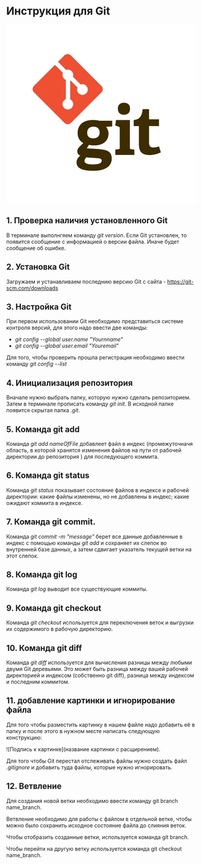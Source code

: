 # Инструкция для Git
![Логотип Git](gitLogo.jpg)
## 1. Проверка наличия установленного Git

В терминале выполнгяем команду *git version*.
Если Git установлен, то появится сообщение с информацией о версии файла.
Иначе будет сообщение об ошибке.

## 2. Установка Git

Загружаем и устанавливаем последнию версию Git с сайта - <https://git-scm.com/downloads>

## 3. Настройка Git

При первом использовании Git необходимо представиться системе контроля версий, для этого надо ввести две команды:

- *git config --global user.name "Yournname"*
- *git config --global user.email "Youremail"*

Для того, чтобы проверить прошла регистрация необходимо ввести команду *git config --list*

## 4. Инициализация репозитория 
Вначале нужно выбрать папку, которую нужно сделать репозиторием. Затем в терминале прописать команду *git init*. 
В исходной папке появится скрытая папка *.git*.

## 5. Команда git add 
Команда *git add nameOfFile* добавлеет файл в индекс (промежуточначя область, в которой хранятся изменения файлов на пути от рабочей директории до репозитория ) для последующего коммита. 

## 6. Команда git status

Команда *git status* показывает состояние файлов в индексе и рабочей директории: какие файлы изменены, но не добавлены в индекс; какие ожидают коммита в индексе.

## 7. Команда git commit.
Команда *git commit -m "message"* берет все данные добавленные в индекс с помощью команды *git add* и сохраняет их слепок во внутренней базе данных, а затем сдвигает указатель текущей ветки на этот слепок.

## 8. Команда git log 
 
Команда *git log* выводит все существующие коммиты.
## 9. Команда git checkout
Команда *git checkout* используется для переключения веток и выгрузки их содержимого в рабочую директорию.
## 10. Команда git diff
Команда *git diff* используется для вычисления разницы между любыми двумя Git деревьями. Это может быть разница между вашей рабочей директорией и индексом (собственно git diff), разница между индексом и последним коммитом.
## 11. добавление картинки и игнорирование файла

Для того чтобы разместить картинку в нашем файле надо добавить её в папку и после этого в нужном месте написать следующую конструкцию:

![Подпись к картинке](название картинки с расщирением).

Для того чтобы Git перестал отслеживать файлы нужно создать файл *.gitignore* и добавить туда файлы, которые нужно игнорировать.
## 12. Ветвление
Для создания новой ветки необходимо ввести команду git branch name_branch.

Ветвление необходимо для работы с файлом в отдельной ветке, чтобы можно было сохранить исходное состояние файла до слияния веток.

Чтобы отобразить созданные ветки, используется команда git branch.

Чтобы перейти на другую ветку используется команда git checkout name_branch. 
